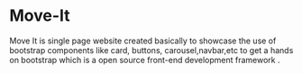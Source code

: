 # Move-It
Move It is single page website created basically to showcase the use of bootstrap components like card, buttons, carousel,navbar,etc to get a hands on bootstrap which is a open source front-end development framework .
